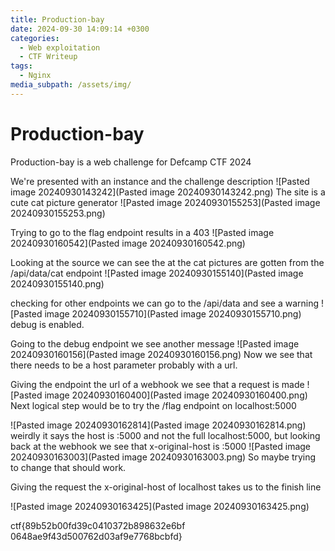 ```yaml
---
title: Production-bay
date: 2024-09-30 14:09:14 +0300
categories:
  - Web exploitation
  - CTF Writeup
tags:
  - Nginx
media_subpath: /assets/img/
---
```

# Production-bay
Production-bay is a web challenge for Defcamp CTF 2024

We're presented with an instance and the challenge description
![Pasted image 20240930143242](Pasted image 20240930143242.png)
The site is a cute cat picture generator
![Pasted image 20240930155253](Pasted image 20240930155253.png)

Trying to go to the flag endpoint results in a 403
![Pasted image 20240930160542](Pasted image 20240930160542.png)

Looking at the source we can see the at the cat pictures are gotten from the /api/data/cat endpoint 
![Pasted image 20240930155140](Pasted image 20240930155140.png)

checking for other endpoints we can go to the /api/data and see a warning
![Pasted image 20240930155710](Pasted image 20240930155710.png)
debug is enabled.

Going to the debug endpoint we see another message
![Pasted image 20240930160156](Pasted image 20240930160156.png)
Now we see that there needs to be a host parameter probably with a url.

Giving the endpoint the url of a webhook we see that a request is made
![Pasted image 20240930160400](Pasted image 20240930160400.png)
Next logical step would be to try the /flag endpoint on localhost:5000

![Pasted image 20240930162814](Pasted image 20240930162814.png)
weirdly it says the host is :5000 and not the full localhost:5000, but looking back at the webhook we see that x-original-host is :5000
![Pasted image 20240930163003](Pasted image 20240930163003.png)
So maybe trying to change that should work.

Giving the request the x-original-host of localhost takes us to the finish line

![Pasted image 20240930163425](Pasted image 20240930163425.png)

ctf{89b52b00fd39c0410372b898632e6bf 0648ae9f43d500762d03af9e7768bcbfd}
